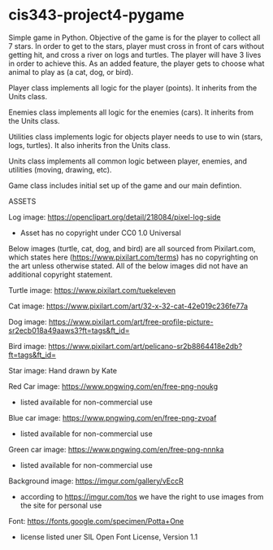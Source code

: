 # cis343-project4-pygame

Simple game in Python. Objective of the game is for the player to collect all 7 stars. In order to get to the stars, player must cross in front of cars without getting hit, and cross a river on logs and turtles. The player will have 3 lives in order to achieve this. As an added feature, the player gets to choose what animal to play as (a cat, dog, or bird).

Player class implements all logic for the player (points). It inherits from the Units class.

Enemies class implements all logic for the enemies (cars). It inherits from the Units class.

Utilities class implements logic for objects player needs to use to win (stars, logs, turtles). It also inherits fron the Units class.

Units class implements all common logic between player, enemies, and utilities (moving, drawing, etc).

Game class includes initial set up of the game and our main defintion.

ASSETS

Log image: https://openclipart.org/detail/218084/pixel-log-side
- Asset has no copyright under CC0 1.0 Universal

Below images (turtle, cat, dog, and bird) are all sourced from Pixilart.com, which states here (https://www.pixilart.com/terms) has no copyrighting on the art unless otherwise stated. All of the below images did not have an additional copyright statement.

Turtle image: https://www.pixilart.com/tuekeleven

Cat image: https://www.pixilart.com/art/32-x-32-cat-42e019c236fe77a

Dog image: https://www.pixilart.com/art/free-profile-picture-sr2ecb018a49aaws3?ft=tags&ft_id=

Bird image: https://www.pixilart.com/art/pelicano-sr2b8864418e2db?ft=tags&ft_id=

Star image: Hand drawn by Kate

Red Car image: https://www.pngwing.com/en/free-png-noukg
- listed available for non-commercial use 

Blue car image: https://www.pngwing.com/en/free-png-zvoaf
- listed available for non-commercial use

Green car image: https://www.pngwing.com/en/free-png-nnnka
- listed available for non-commercial use

Background image: https://imgur.com/gallery/vEccR
- according to https://imgur.com/tos we have the right to use images from the site for personal use

Font: https://fonts.google.com/specimen/Potta+One
- license listed uner SIL Open Font License, Version 1.1


